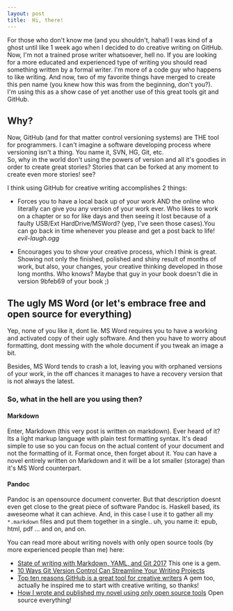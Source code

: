 ```yaml
---
layout: post
title:  Hi, there!
---
```


For those who don't know me (and you shouldn't, haha!) I was kind of a ghost until like 1 week ago when I decided to do creative writing on GitHub. Now, I'm not a trained prose writer whatsoever, hell no. If you are looking for a more educated and experienced type of writing you should read something written by a formal writer. I'm more of a code guy who happens to like writing. And now, two of my favorite things have merged to create this pen name (you knew how this was from the beginning, don't you?).  
I'm using this as a show case of yet another use of this great tools git and GitHub.



## Why?
Now, GitHub (and for that matter control versioning systems) are THE tool for programmers. I can't imagine a software developing process where versioning isn't a thing. You name it, SVN, HG, Git, etc.  
So, why in the world don't using the powers of version and all it's goodies in order to create great stories? Stories that can be forked at any moment to create even more stories! see?  

I think using GitHub for creative writing accomplishes 2 things:  
* Forces you to have a local back up of your work AND the online who literally can give you any version of your work ever. Who likes to work on a chapter or so for like days and then seeing it lost because of a faulty USB/Ext HardDrive/MSWord? (yep, I've seen those cases).You can go back in time whenever you please and get a post back to life! *evil-laugh.ogg*  

* Encourages you to show your creative process, which I think is great. Showing not only the finished, polished and shiny result of months of work, but also, your changes, your creative thinking developed in those long months. Who knows? Maybe that guy in your book doesn't die in version 9bfeb69 of your book ;)  


## The ugly MS Word (or let's embrace free and open source for everything)
Yep, none of you like it, dont lie. MS Word requires you to have a working and activated copy of their ugly software. And then you have to worry about formatting, dont messing with the whole document if you tweak an image a bit.  

Besides, MS Word tends to crash a lot, leaving you with orphaned versions of your work, in the off chances it manages to have a recovery version that is not always the latest.

### So, what in the hell are you using then?
#### Markdown
Enter, Markdown (this very post is written on markdown). Ever heard of it? Its a light markup language with plain test formatting syntax. It's dead simple to use so you can focus on the actual content of your document and not the formatting of it. Format once, then forget about it.
You can have a novel entirely written on Markdown and it will be a lot smaller (storage) than it's MS Word counterpart.  

#### Pandoc
Pandoc is an opensource document converter. But that description doesnt even get close to the great piece of software Pandoc is. Haskell based, its aweseome what it can achieve. And, in this case I use it to gather all my `*.markdown` files and put them together in a single.. uh, you name it: epub, html, pdf ... and on, and on.  

You can read more about writing novels with only open source tools (by more experienced people than me) here:
* [State of writing with Markdown, YAML, and Git 2017](https://d.moonfire.us/blog/2017/05/24/git-and-writing/) This one is a gem.  
* [10 Ways Git Version Control Can Streamline Your Writing Projects](http://www.developer.com/open/10-ways-git-version-control-can-streamline-your-writing-projects.html)  
* [Top ten reasons GitHub is a great tool for creative writers](https://medium.com/@jjmerelo/top-ten-reasons-github-is-a-great-tool-for-creative-writers-d0e8b27de71d) A gem too, actually he inspired me to start with creative writing, so thanks!
* [How I wrote and published my novel using only open source tools](https://medium.com/techspiration-ideas-making-it-happen/how-i-wrote-and-published-my-novel-using-only-open-source-tools-5cdfbd7c00ca) Open source everything!


